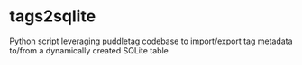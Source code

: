 # tags2sqlite
Python script leveraging puddletag codebase to import/export tag metadata to/from a dynamically created SQLite table
